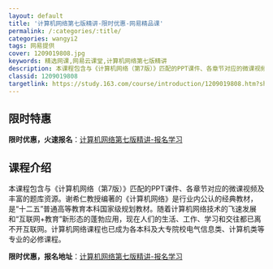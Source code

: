 ```yaml
---
layout: default
title: '计算机网络第七版精讲-限时优惠-网易精品课'
permalink: /:categories/:title/
categories: wangyi2
tags: 网易提供
cover: 1209019808.jpg
keywords: 精选网课,网易云课堂,计算机网络第七版精讲
description: 本课程包含与《计算机网络（第7版）》匹配的PPT课件、各章节对应的微课视频及丰富的题库资源。谢希仁教授编著的《计算机网络
classid: 1209019808
targetlink: https://study.163.com/course/introduction/1209019808.htm?share=1&shareId=1025206652&utm_campaign=share&utm_medium=iphoneShare&utm_source=&utm_u=1025206652
---
```


## 限时特惠

**限时优惠，火速报名**：[计算机网络第七版精讲-报名学习](https://study.163.com/course/introduction/1209019808.htm?share=1&shareId=1025206652&utm_campaign=share&utm_medium=iphoneShare&utm_source=&utm_u=1025206652)

## 课程介绍

本课程包含与《计算机网络（第7版）》匹配的PPT课件、各章节对应的微课视频及丰富的题库资源。谢希仁教授编著的《计算机网络》是行业内公认的经典教材，是“十二五”普通高等教育本科国家级规划教材。随着计算机网络技术的飞速发展和“互联网+教育”新形态的蓬勃应用，现在人们的生活、工作、学习和交往都已离不开互联网。计算机网络课程也已成为各本科及大专院校电气信息类、计算机类等专业的必修课程。

**限时优惠，报名地址**：[计算机网络第七版精讲-报名学习](https://study.163.com/course/introduction/1209019808.htm?share=1&shareId=1025206652&utm_campaign=share&utm_medium=iphoneShare&utm_source=&utm_u=1025206652)

